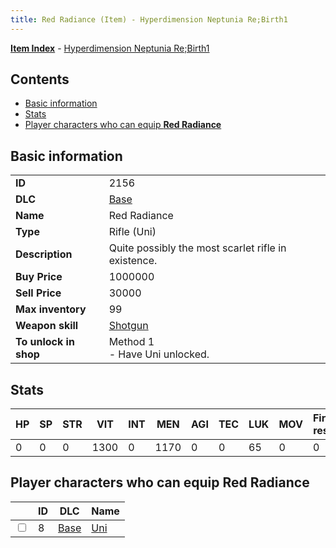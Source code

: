 ```yaml
---
title: Red Radiance (Item) - Hyperdimension Neptunia Re;Birth1
---
```


[**Item Index**](/neptunia/rb1/item/index.html) - [Hyperdimension Neptunia Re;Birth1](/neptunia/rb1)

## Contents

- [Basic information](#basic-information)
- [Stats](#stats)
- [Player characters who can equip **Red Radiance**](#player-characters-who-can-equip-red-radiance)
## Basic information

|   |   |
| -- | -- |
| **ID** | 2156 |
| **DLC** | [Base](/neptunia/rb1/dlc/1-base.html) |
| **Name** | Red Radiance |
| **Type** | Rifle (Uni) |
| **Description** | Quite possibly the most scarlet rifle in existence. |
| **Buy Price** | 1000000 |
| **Sell Price** | 30000 |
| **Max inventory** | 99 |
| **Weapon skill** | [Shotgun](/neptunia/rb1/skill/1-1403-shotgun.html) |
| **To unlock in shop** | Method 1<br />- Have Uni unlocked. |


## Stats

| HP | SP | STR | VIT | INT | MEN | AGI | TEC | LUK | MOV | Fire res. | Ice res. | Wind res. | Lightning res. |
| -- | -- | --- | --- | --- | --- | --- | --- | --- | --- | --------- | -------- | --------- | -------------- |
| 0 | 0 | 0 | 1300 | 0 | 1170 | 0 | 0 | 65 | 0 | 0 | 0 | 0 | 0 |


## Player characters who can equip **Red Radiance**

|    | ID | DLC | Name |
| -- | -- | --- | ---- |
| <input type="checkbox" id="rb1-player-1-8" class="trackbox" /> | 8 | [Base](/neptunia/rb1/dlc/1-base.html) | [Uni](/neptunia/rb1/player/1-8-uni.html) |

